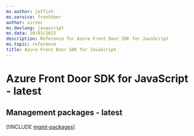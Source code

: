 ```yaml
---
ms.author: jeffish
ms.service: frontdoor
author: xirzec
ms.devlang: javascript
ms.data: 10/03/2022
description: Reference for Azure Front Door SDK for JavaScript
ms.topic: reference
title: Azure Front Door SDK for JavaScript
---
```

# Azure Front Door SDK for JavaScript - latest

## Management packages - latest
[!INCLUDE [mgmt-packages](front-door-mgmt-index.md)]